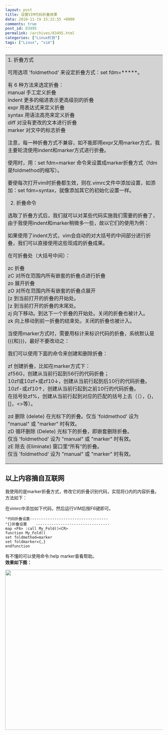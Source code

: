 ```yaml
---
layout: post
title: 设置VIM代码折叠效果
data: 2010-11-19 15:32:55 +0000
comments: true
post_id: 83495
permalink: /archives/83495.html
categories: ["Linux栏目"]
tags: ["Linux", "vim"]
---
```


<table border="0" cellspacing="1" cellpadding="1" bgcolor="#d3d3d3">
<tbody>
<tr>
<td>1. 折叠方式 <br>

可用选项 'foldmethod' 来设定折叠方式：set fdm=*****。 <br>

有 6 种方法来选定折叠： <br>
manual           手工定义折叠 <br>
indent             更多的缩进表示更高级别的折叠 <br>
expr                用表达式来定义折叠  <br>
syntax             用语法高亮来定义折叠  <br>
diff                  对没有更改的文本进行折叠  <br>
marker            对文中的标志折叠 <br>

注意，每一种折叠方式不兼容，如不能即用expr又用marker方式，我主要轮流使用indent和marker方式进行折叠。 <br>

使用时，用：set fdm=marker 命令来设置成marker折叠方式（fdm是foldmethod的缩写）。 <br>

要使每次打开vim时折叠都生效，则在.vimrc文件中添加设置，如添加：set fdm=syntax，就像添加其它的初始化设置一样。 <br>

2. 折叠命令 <br>

选取了折叠方式后，我们就可以对某些代码实施我们需要的折叠了，由于我使用indent和marker稍微多一些，故以它们的使用为例： <br>

如果使用了indent方式，vim会自动的对大括号的中间部分进行折叠，我们可以直接使用这些现成的折叠成果。 <br>

在可折叠处（大括号中间）：

zc      折叠  <br>
zC     对所在范围内所有嵌套的折叠点进行折叠 <br>
zo      展开折叠  <br>
zO     对所在范围内所有嵌套的折叠点展开  <br>
[z       到当前打开的折叠的开始处。  <br>
]z       到当前打开的折叠的末尾处。  <br>
zj       向下移动。到达下一个折叠的开始处。关闭的折叠也被计入。  <br>
zk      向上移动到前一折叠的结束处。关闭的折叠也被计入。  <br>

当使用marker方式时，需要用标计来标识代码的折叠，系统默认是{{{和}}}，最好不要改动之：  <br>

我们可以使用下面的命令来创建和删除折叠：

zf      创建折叠，比如在marker方式下：  <br>
zf56G，创建从当前行起到56行的代码折叠；  <br>
10zf或10zf+或zf10↓，创建从当前行起到后10行的代码折叠。  <br>
10zf-或zf10↑，创建从当前行起到之前10行的代码折叠。  <br>
在括号处zf%，创建从当前行起到对应的匹配的括号上去（（），{}，[]，&lt;&gt;等）。  <br>

zd      删除 (delete) 在光标下的折叠。仅当 'foldmethod' 设为 "manual" 或 "marker" 时有效。  <br>
zD     循环删除 (Delete) 光标下的折叠，即嵌套删除折叠。  <br>
仅当 'foldmethod' 设为 "manual" 或 "marker" 时有效。  <br>
zE     除去 (Eliminate) 窗口里“所有”的折叠。  <br>
仅当 'foldmethod' 设为 "manual" 或 "marker" 时有效。</td>
</tr>
</tbody></table>

<h2><strong>以上内容摘自互联网</strong></h2>
我使用的是marker折叠方式，修改它的折叠识别代码，实现将{}内的内容折叠。方法如下：

在vimrc中添加如下代码，然后运行VIM后按F6键即可。
```
"代码折叠设置-----------------------------------
"{}折叠设置    ---------------------------------
map <F6> :call My_Fold()<CR>
function My_Fold()
set foldmethod=marker
set foldmarker={,}
endfunction
```

有不懂的可以使用命令:help marker查看帮助。  
<strong>效果如下图：</strong>

<img style="width: 660px;height: 510px" src="http://img163.poco.cn/mypoco/myphoto/20101119/23/5545129120101119231311080.jpg" alt="" />
